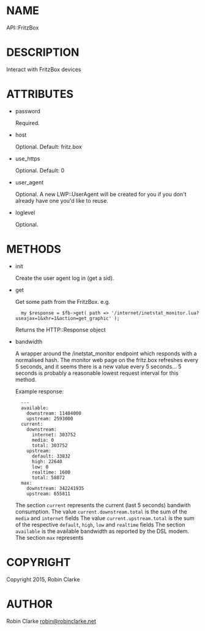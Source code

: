 # NAME

API::FritzBox

# DESCRIPTION

Interact with FritzBox devices

# ATTRIBUTES

- password

    Required.

- host

    Optional.  Default: fritz.box

- use\_https

    Optional.  Default: 0

- user\_agent

    Optional.  A new LWP::UserAgent will be created for you if you don't already have one you'd like to reuse.

- loglevel

    Optional.

# METHODS

- init

    Create the user agent log in (get a sid).

- get

    Get some path from the FritzBox.  e.g.

        my $response = $fb->get( path => '/internet/inetstat_monitor.lua?useajax=1&xhr=1&action=get_graphic' ); 

    Returns the HTTP::Response object

- bandwidth

    A wrapper around the /inetstat\_monitor endpoint which responds with a normalised hash.  The monitor web page
    on the fritz.box refreshes every 5 seconds, and it seems there is a new value every 5 seconds... 5 seconds is
    probably a reasonable lowest request interval for this method.

    Example response:

        ---
        available:
          downstream: 11404000
          upstream: 2593000
        current:
          downstream:
            internet: 303752
            media: 0
            total: 303752
          upstream:
            default: 33832
            high: 22640
            low: 0
            realtime: 1600
            total: 58072
        max:
          downstream: 342241935
          upstream: 655811

    The section `current` represents the current (last 5 seconds) bandwith consumption.
    The value `current.downstream.total` is the sum of the `media` and `internet` fields
    The value `current.upstream.total` is the sum of the respective `default`, `high`, `low` and `realtime` fields
    The section `available` is the available bandwidth as reported by the DSL modem.
    The section `max` represents

# COPYRIGHT

Copyright 2015, Robin Clarke 

# AUTHOR

Robin Clarke <robin@robinclarke.net>
